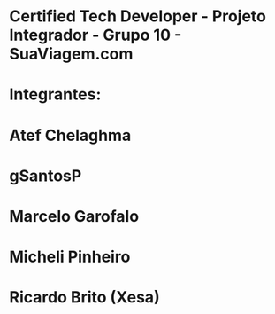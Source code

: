 # Certified Tech Developer - Projeto Integrador - Grupo 10 - SuaViagem.com

# Integrantes:
# Atef Chelaghma
# gSantosP
# Marcelo Garofalo
# Micheli Pinheiro
# Ricardo Brito (Xesa)